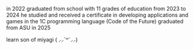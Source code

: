 in 2022 graduated from school with 11 grades of education 
from 2023 to 2024 he studied and received a certificate in developing applications and games in the 1C programming language (Code of the Future)
graduated from ASU in 2025

learn son of miyagi ( ⸝⸝´꒳`⸝⸝)
